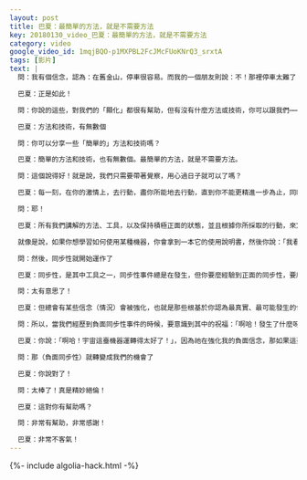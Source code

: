 ```yaml
---
layout: post
title: 巴夏：最簡單的方法，就是不需要方法
key: 20180130_video_巴夏：最簡單的方法，就是不需要方法
category: video
google_video_id: 1mqjBQO-p1MXPBL2FcJMcFUoKNrQ3_srxtA
tags: [影片]
text: |
  問：我有個信念，認為：在舊金山，停車很容易。而我的一個朋友則說：不！那裡停車太難了！我說：「那是因為你相信停車難，所以才會難停車」

  巴夏：正是如此！

  問：你說的這些，對我們的「顯化」都很有幫助，但有沒有什麼方法或技術，你可以跟我們⋯⋯

  巴夏：方法和技術，有無數個

  問：你可以分享一些「簡單的」方法和技術嗎？

  巴夏：簡單的方法和技術，也有無數個。最簡單的方法，就是不需要方法。

  問：這個說得好！就是說，我們只需要帶著覺察，用心過日子就可以了嗎？

  巴夏：每一刻，在你的激情上，去行動，盡你所能地去行動，直到你不能更精進一步為止，同時，你對應該產生的某種結果，不帶絲毫執著與預期的心態，就可以了！

  問：耶！

  巴夏：所有我們講解的方法、工具，以及保持積極正面的狀態，並且根據你所採取的行動，來定義每件事物，這些都是我們帶給你們的最基本的技術，（因為）它們其實就是對實相的運作方式的描述，也是對存有（神、宇宙）的結構的描述，說白了，它們就是「宇宙使用說明書」，不是某種哲學理論，不是某種觀點，而是對實相（世界、宇宙）運作方式的描述，是宇宙使用的指南。

  就像是說，如果你想學習如何使用某種機器，你會拿到一本它的使用說明書，然後你說：「我看看哈！」你翻⋯⋯翻⋯⋯翻⋯⋯翻⋯⋯哦⋯⋯，第一步：「按這個按鈕」你按了！完成！你繼續翻⋯⋯翻⋯⋯翻⋯⋯，第二步：轉動控制桿，你轉動了控制桿。第三步⋯⋯，如此地一步一步照做，（宇宙使用說明書）就是這個道理

  問：然後，同步性就開始運作了

  巴夏：同步性，是其中工具之一，同步性事件總是在發生，但你要麼經驗到正面的同步性，要麼經驗到負面的同步性

  問：太有意思了！

  巴夏：但總會有某些信念（情況）會被強化，也就是那些根基於你認為最真實、最可能發生的信念之上的信念（情況）

  問：所以，當我們經歷到負面同步性事件的時候，要意識到其中的祝福：「啊哈！發生了什麼呀？！」

  巴夏：你說：「啊哈！宇宙這臺機器運轉得太好了！」，因為祂在強化我的負面信念，那如果這臺「機器」在強化我的負面信念系統，並且祂只是一臺機器，我「餵養」祂什麼，祂就強化什麼，那祂什麼不能同樣強化我的正面信念呢？當然可以了！祂沒理由跟我對著幹！這就是祂的運轉機制

  問：那（負面同步性）就轉變成我們的機會了

  巴夏：你說對了！

  問：太棒了！真是精妙絕倫！

  巴夏：這對你有幫助嗎？

  問：非常有幫助，非常感謝！

  巴夏：非常不客氣！
---
```


{%- include algolia-hack.html -%}
